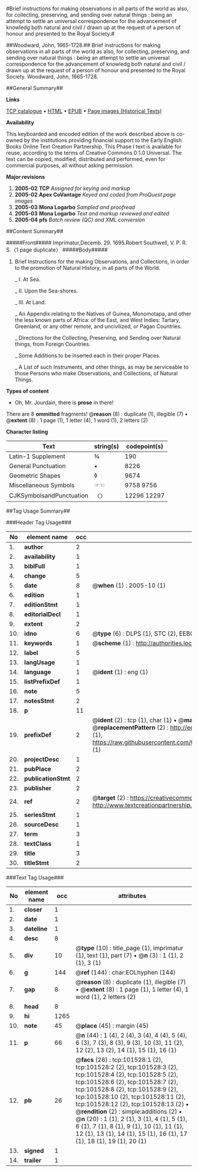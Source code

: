 #Brief instructions for making observations in all parts of the world as also, for collecting, preserving, and sending over natural things : being an attempt to settle an universal correspondence for the advancement of knowledg both natural and civil / drawn up at the request of a person of honour and presented to the Royal Society.#

##Woodward, John, 1665-1728.##
Brief instructions for making observations in all parts of the world as also, for collecting, preserving, and sending over natural things : being an attempt to settle an universal correspondence for the advancement of knowledg both natural and civil / drawn up at the request of a person of honour and presented to the Royal Society.
Woodward, John, 1665-1728.

##General Summary##

**Links**

[TCP catalogue](http://www.ota.ox.ac.uk/tcp/)  • 
[HTML](http://tei.it.ox.ac.uk/tcp/Texts-HTML/free/A67/A67006.html)  • 
[EPUB](http://tei.it.ox.ac.uk/tcp/Texts-EPUB/free/A67/A67006.epub) • 
[Page images (Historical Texts)](https://data.historicaltexts.jisc.ac.uk/view?pubId=eebo-13713999e&pageId=eebo-13713999e-101528-1)

**Availability**

This keyboarded and encoded edition of the
	       work described above is co-owned by the institutions
	       providing financial support to the Early English Books
	       Online Text Creation Partnership. This Phase I text is
	       available for reuse, according to the terms of Creative
	       Commons 0 1.0 Universal. The text can be copied,
	       modified, distributed and performed, even for
	       commercial purposes, all without asking permission.

**Major revisions**

1. __2005-02__ __TCP__ *Assigned for keying and markup*
1. __2005-02__ __Apex CoVantage__ *Keyed and coded from ProQuest page images*
1. __2005-03__ __Mona Logarbo__ *Sampled and proofread*
1. __2005-03__ __Mona Logarbo__ *Text and markup reviewed and edited*
1. __2005-04__ __pfs__ *Batch review (QC) and XML conversion*

##Content Summary##

#####Front#####
Imprimatur,Decemb. 29. 1695.Robert Southwell, V. P. R. S.〈1 page duplicate〉
#####Body#####

1. Brief Instructions for the making Observations, and Collections, in order to the promotion of Natural History, in all parts of the World.

    _ I. At Sea.

    _ II. Upon the Sea-shores.

    _ III. At Land.

    _ An Appendix relating to the Natives of Guinea, Monomotapa, and other the less known parts of Africa: of the East, and West Indies: Tartary, Greenland, or any other remote, and uncivilized, or Pagan Countries.

    _ Directions for the Collecting, Preserving, and Sending over Natural things, from Foreign Countries.

    _ Some Additions to be inserted each in their proper Places.

    _ A List of such Instruments, and other things, as may be serviceable to those Persons who make Observations, and Collections, of Natural Things.

**Types of content**

  * Oh, Mr. Jourdain, there is **prose** in there!

There are 8 **ommitted** fragments! 
 @__reason__ (8) : duplicate (1), illegible (7)  •  @__extent__ (8) : 1 page (1), 1 letter (4), 1 word (1), 2 letters (2)

**Character listing**


|Text|string(s)|codepoint(s)|
|---|---|---|
|Latin-1 Supplement|¾|190|
|General Punctuation|•|8226|
|Geometric Shapes|◊|9674|
|Miscellaneous Symbols|☞☜|9758 9756|
|CJKSymbolsandPunctuation|〈〉|12296 12297|

##Tag Usage Summary##

###Header Tag Usage###

|No|element name|occ|attributes|
|---|---|---|---|
|1.|__author__|2||
|2.|__availability__|1||
|3.|__biblFull__|1||
|4.|__change__|5||
|5.|__date__|8| @__when__ (1) : 2005-10 (1)|
|6.|__edition__|1||
|7.|__editionStmt__|1||
|8.|__editorialDecl__|1||
|9.|__extent__|2||
|10.|__idno__|6| @__type__ (6) : DLPS (1), STC (2), EEBO-CITATION (1), OCLC (1), VID (1)|
|11.|__keywords__|1| @__scheme__ (1) : http://authorities.loc.gov/ (1)|
|12.|__label__|5||
|13.|__langUsage__|1||
|14.|__language__|1| @__ident__ (1) : eng (1)|
|15.|__listPrefixDef__|1||
|16.|__note__|5||
|17.|__notesStmt__|2||
|18.|__p__|11||
|19.|__prefixDef__|2| @__ident__ (2) : tcp (1), char (1)  •  @__matchPattern__ (2) : ([0-9\-]+):([0-9IVX]+) (1), (.+) (1)  •  @__replacementPattern__ (2) : http://eebo.chadwyck.com/downloadtiff?vid=$1&page=$2 (1), https://raw.githubusercontent.com/textcreationpartnership/Texts/master/tcpchars.xml#$1 (1)|
|20.|__projectDesc__|1||
|21.|__pubPlace__|2||
|22.|__publicationStmt__|2||
|23.|__publisher__|2||
|24.|__ref__|2| @__target__ (2) : https://creativecommons.org/publicdomain/zero/1.0/ (1), http://www.textcreationpartnership.org/docs/. (1)|
|25.|__seriesStmt__|1||
|26.|__sourceDesc__|1||
|27.|__term__|3||
|28.|__textClass__|1||
|29.|__title__|3||
|30.|__titleStmt__|2||


###Text Tag Usage###

|No|element name|occ|attributes|
|---|---|---|---|
|1.|__closer__|1||
|2.|__date__|1||
|3.|__dateline__|1||
|4.|__desc__|8||
|5.|__div__|10| @__type__ (10) : title_page (1), imprimatur (1), text (1), part (7)  •  @__n__ (3) : 1 (1), 2 (1), 3 (1)|
|6.|__g__|144| @__ref__ (144) : char:EOLhyphen (144)|
|7.|__gap__|8| @__reason__ (8) : duplicate (1), illegible (7)  •  @__extent__ (8) : 1 page (1), 1 letter (4), 1 word (1), 2 letters (2)|
|8.|__head__|8||
|9.|__hi__|1265||
|10.|__note__|45| @__place__ (45) : margin (45)|
|11.|__p__|66| @__n__ (44) : 1 (4), 2 (4), 3 (4), 4 (4), 5 (4), 6 (3), 7 (3), 8 (3), 9 (3), 10 (3), 11 (2), 12 (2), 13 (2), 14 (1), 15 (1), 16 (1)|
|12.|__pb__|26| @__facs__ (26) : tcp:101528:1 (2), tcp:101528:2 (2), tcp:101528:3 (2), tcp:101528:4 (2), tcp:101528:5 (2), tcp:101528:6 (2), tcp:101528:7 (2), tcp:101528:8 (2), tcp:101528:9 (2), tcp:101528:10 (2), tcp:101528:11 (2), tcp:101528:12 (2), tcp:101528:13 (2)  •  @__rendition__ (2) : simple:additions (2)  •  @__n__ (20) : 1 (1), 2 (1), 3 (1), 4 (1), 5 (1), 6 (1), 7 (1), 8 (1), 9 (1), 10 (1), 11 (1), 12 (1), 13 (1), 14 (1), 15 (1), 16 (1), 17 (1), 18 (1), 19 (1), 20 (1)|
|13.|__signed__|1||
|14.|__trailer__|1||
